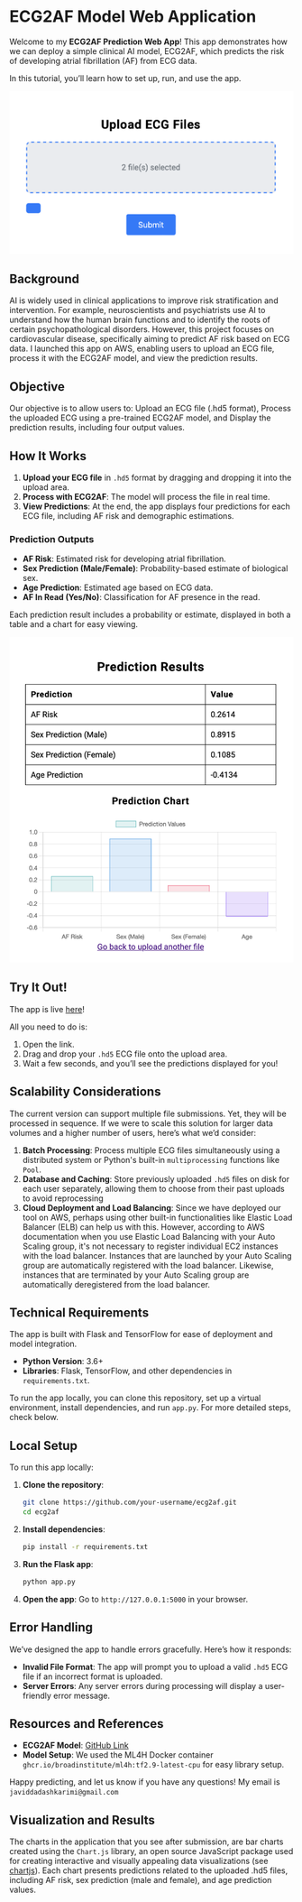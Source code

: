 # ECG2AF Model Web Application

Welcome to my **ECG2AF Prediction Web App**! This app demonstrates how we can deploy a simple clinical AI model, ECG2AF, which predicts the risk of developing atrial fibrillation (AF) from ECG data.

In this tutorial, you’ll learn how to set up, run, and use the app.

![Upload ECG File](fig/uploads2.png)

## Background

AI is widely used in clinical applications to improve risk stratification and intervention. For example, neuroscientists and psychiatrists use AI to understand how the human brain functions and to identify the roots of certain psychopathological disorders. However, this project focuses on cardiovascular disease, specifically aiming to predict AF risk based on ECG data.
I launched this app on AWS, enabling users to upload an ECG file, process it with the ECG2AF model, and view the prediction results.

## Objective

Our objective is to allow users to: Upload an ECG file (.hd5 format), Process the uploaded ECG using a pre-trained ECG2AF model, and Display the prediction results, including four output values.

## How It Works

1. **Upload your ECG file** in `.hd5` format by dragging and dropping it into the upload area.
2. **Process with ECG2AF**: The model will process the file in real time.
3. **View Predictions**: At the end, the app displays four predictions for each ECG file, including AF risk and demographic estimations.

### Prediction Outputs

- **AF Risk**: Estimated risk for developing atrial fibrillation.
- **Sex Prediction (Male/Female)**: Probability-based estimate of biological sex.
- **Age Prediction**: Estimated age based on ECG data.
- **AF In Read (Yes/No)**: Classification for AF presence in the read.

Each prediction result includes a probability or estimate, displayed in both a table and a chart for easy viewing.

![Example Results](fig/results2.png)

## Try It Out!

The app is live [here](http://34.204.36.84:5000/)! 

All you need to do is:
1. Open the link.
2. Drag and drop your `.hd5` ECG file onto the upload area.
3. Wait a few seconds, and you’ll see the predictions displayed for you!

## Scalability Considerations

The current version can support multiple file submissions. Yet, they will be processed in sequence. If we were to scale this solution for larger data volumes and a higher number of users, here’s what we’d consider:

1. **Batch Processing**: Process multiple ECG files simultaneously using a distributed system or Python's built-in ``multiprocessing`` functions like ``Pool``. 
2. **Database and Caching**: Store previously uploaded `.hd5` files on disk for each user separately, allowing them to choose from their past uploads to avoid reprocessing
3. **Cloud Deployment and Load Balancing**: Since we have deployed our tool on AWS, perhaps using other built-in functionalities like  Elastic Load Balancer (ELB) can help us with this. However, according to AWS documentation when you use Elastic Load Balancing with your Auto Scaling group, it's not necessary to register individual EC2 instances with the load balancer. Instances that are launched by your Auto Scaling group are automatically registered with the load balancer. Likewise, instances that are terminated by your Auto Scaling group are automatically deregistered from the load balancer.

## Technical Requirements

The app is built with Flask and TensorFlow for ease of deployment and model integration.

- **Python Version**: 3.6+
- **Libraries**: Flask, TensorFlow, and other dependencies in `requirements.txt`.

To run the app locally, you can clone this repository, set up a virtual environment, install dependencies, and run `app.py`. For more detailed steps, check below.

## Local Setup

To run this app locally:

1. **Clone the repository**:
   ```bash
   git clone https://github.com/your-username/ecg2af.git
   cd ecg2af
   ```

2. **Install dependencies**:
   ```bash
   pip install -r requirements.txt
   ```

3. **Run the Flask app**:
   ```bash
   python app.py
   ```

4. **Open the app**: Go to `http://127.0.0.1:5000` in your browser.

## Error Handling

We’ve designed the app to handle errors gracefully. Here’s how it responds:
- **Invalid File Format**: The app will prompt you to upload a valid `.hd5` ECG file if an incorrect format is uploaded.
- **Server Errors**: Any server errors during processing will display a user-friendly error message.

## Resources and References

- **ECG2AF Model**: [GitHub Link](https://github.com/broadinstitute/ml4h/tree/master/model_zoo/ECG2AF)
- **Model Setup**: We used the ML4H Docker container `ghcr.io/broadinstitute/ml4h:tf2.9-latest-cpu` for easy library setup.

Happy predicting, and let us know if you have any questions! My email is `javiddadashkarimi@gmail.com`

## Visualization and Results
The charts in the application that you see after submission, are bar charts created using the `Chart.js` library, an open source JavaScript package used for creating interactive and visually appealing data visualizations (see [chartjs](https://www.chartjs.org/)). Each chart presents predictions related to the uploaded .hd5 files, including AF risk, sex prediction (male and female), and age prediction values. 



